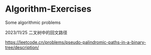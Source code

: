 # Algorithm-Exercises
Some algorithmic problems

2023/11/25 二叉树中的回文路径

https://leetcode.cn/problems/pseudo-palindromic-paths-in-a-binary-tree/description/
